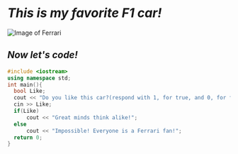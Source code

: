 # _This is my favorite F1 car!_


![Image of Ferrari](https://di-uploads-pod16.dealerinspire.com/continentalferrari/uploads/2019/12/Ferrari-F1-racing.jpeg)

## _Now let's code!_

```c++
#include <iostream>
using namespace std;
int main(){
  bool Like;
  cout << "Do you like this car?(respond with 1, for true, and 0, for false)\n";
  cin >> Like;
  if(Like)
      cout << "Great minds think alike!";
  else
      cout << "Impossible! Everyone is a Ferrari fan!";
  return 0;
}
```
